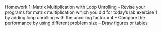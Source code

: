 Homework 1: Matrix Multiplication with Loop Unrolling
– Revise your programs for matrix multiplication which you did for 
today’s lab exercise 1 by adding loop unrolling with the 
unrolling factor = 4
– Compare the performance by using different problem size
– Draw figures or tables